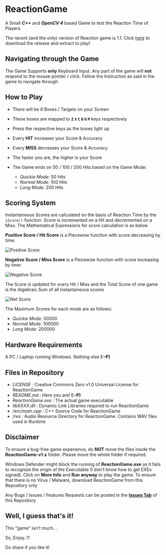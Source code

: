 # ReactionGame
A Small ***C++*** and ***OpenCV 4*** based Game to test the Reaction Time of Players

The recent (and the only) version of Reaction game is 1.1. Click [here](https://github.com/SagarDevAchar/ReactionGame/archive/refs/tags/v1.1.zip) to download the release and extract to play!

## Navigating through the Game
The Game Supports **only** Keyboard Input. Any part of the game will **not** respond to the mouse pointer / click. Follow the Instruction as said in the game to navigate through

## How to Play
- There will be 6 Boxes / Targets on your Screen
- These boxes are mapped to **`Z` `X` `C` `B` `N` `M`** keys respectively
- Press the respective keys as the boxes light up
- Every **HIT** increases your Score & Accuracy
- Every **MISS** decreases your Score & Accuracy
- The faster you are, the higher is your Score
- The Game ends on 50 / 100 / 200 Hits based on the Game Mode:  
  
  - *Quickie Mode:* 50 Hits
  - *Normal Mode:* 100 Hits
  - *Long Mode:* 200 Hits

## Scoring System
Instantaneous Scores are calculated on the basis of Reaction Time by the `iScore()` function. Score is incremented on a Hit and decremented on a Miss. The Mathematical Expressions for score calculation is as below

**Positive Score / Hit Score** is a Piecewise function with score decreasing by time:

![Positive Score](https://user-images.githubusercontent.com/51400137/113157981-fcbdb300-9258-11eb-801e-c1927ec9d820.JPG)

**Negative Score / Miss Score** is a Piecewise function with score increasing by time:

![Negative Score](https://user-images.githubusercontent.com/51400137/113157920-ee6f9700-9258-11eb-9dfc-0a9bb4a06bc6.JPG)

The Score is updated for *every* Hit / Miss and the Total Score of one game is the Algebraic Sum of all instantaneous scores

![Net Score](https://user-images.githubusercontent.com/51400137/113157793-d435b900-9258-11eb-95b4-1bc535d21cc8.jpg)
  
The Maximum Scores for each mode are as follows:
- *Quickie Mode:* 50000
- *Normal Mode:* 100000
- *Long Mode:* 200000

## Hardware Requirements
A PC / Laptop running Windows. Nothing else **(:-P)**

## Files in Repository
- *LICENSE :* Creative Commons Zero v1.0 Universal License for ReactionGame
- *README.md :* Here you are! **(:-P)**
- *ReactionGame.exe :* The actual game executable
- *libXXXX.dll :* Dynamic Link Libraries required to run ReactionGame
- */src/main.cpp :* C++ Source Code for ReactionGame
- */res :* Audio Resource Directory for ReactionGame. Contains WAV files used in Runtime

## Disclaimer

To ensure a bug-free game experience, do **NOT** move the files inside the **ReactionGame-v1.x** folder. Please move the whole folder if required.

Windows Defender might block the running of **ReactionGame.exe** as it fails to recognize the origin of the Executable (I don't know how to get EXEs signed). Click on **More Info** and **Run anyway** to play the game. To ensure that there is no Virus / Malware, download ReactionGame from this Repository only

Any Bugs / Issues / Features Requests can be posted in the **[Issues Tab](https://github.com/SagarDevAchar/ReactionGame/issues/new/choose)** of this Repository

## Well, I guess that's it!
This "game" isn't much...

So, Enjoy..?!

Do share if you like it!
